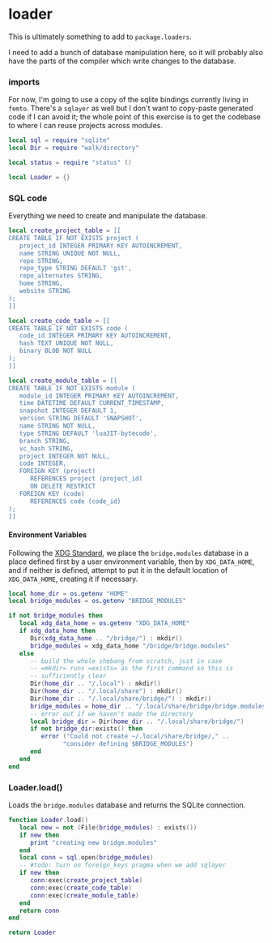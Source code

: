 # loader

This is ultimately something to add to ``package.loaders``.


I need to add a bunch of database manipulation here, so it will probably also
have the parts of the compiler which write changes to the database.


### imports

For now, I'm going to use a copy of the sqlite bindings currently living in
``femto``.  There's a ``sqlayer`` as well but I don't want to copy-paste generated
code if I can avoid it; the whole point of this exercise is to get the
codebase to where I can reuse projects across modules.

```lua
local sql = require "sqlite"
local Dir = require "walk/directory"

local status = require "status" ()
```
```lua
local Loader = {}
```
### SQL code

Everything we need to create and manipulate the database.

```lua
local create_project_table = [[
CREATE TABLE IF NOT EXISTS project (
   project_id INTEGER PRIMARY KEY AUTOINCREMENT,
   name STRING UNIQUE NOT NULL,
   repo STRING,
   repo_type STRING DEFAULT 'git',
   repo_alternates STRING,
   home STRING,
   website STRING
);
]]

local create_code_table = [[
CREATE TABLE IF NOT EXISTS code (
   code_id INTEGER PRIMARY KEY AUTOINCREMENT,
   hash TEXT UNIQUE NOT NULL,
   binary BLOB NOT NULL
);
]]

local create_module_table = [[
CREATE TABLE IF NOT EXISTS module (
   module_id INTEGER PRIMARY KEY AUTOINCREMENT,
   time DATETIME DEFAULT CURRENT_TIMESTAMP,
   snapshot INTEGER DEFAULT 1,
   version STRING DEFAULT 'SNAPSHOT',
   name STRING NOT NULL,
   type STRING DEFAULT 'luaJIT-bytecode',
   branch STRING,
   vc_hash STRING,
   project INTEGER NOT NULL,
   code INTEGER,
   FOREIGN KEY (project)
      REFERENCES project (project_id)
      ON DELETE RESTRICT
   FOREIGN KEY (code)
      REFERENCES code (code_id)
);
]]
```
#### Environment Variables

  Following the [XDG Standard](https://specifications.freedesktop.org/basedir-spec/basedir-spec-latest.html),
we place the ``bridge.modules`` database in a place defined first by a user
environment variable, then by ``XDG_DATA_HOME``, and if neither is defined,
attempt to put it in the default location of ``XDG_DATA_HOME``, creating it if
necessary.

```lua
local home_dir = os.getenv "HOME"
local bridge_modules = os.getenv "BRIDGE_MODULES"

if not bridge_modules then
   local xdg_data_home = os.getenv "XDG_DATA_HOME"
   if xdg_data_home then
      Dir(xdg_data_home .. "/bridge/") : mkdir()
      bridge_modules = xdg_data_home "/bridge/bridge.modules"
   else
      -- build the whole shebang from scratch, just in case
      -- =mkdir= runs =exists= as the first command so this is
      -- sufficiently clear
      Dir(home_dir .. "/.local") : mkdir()
      Dir(home_dir .. "/.local/share") : mkdir()
      Dir(home_dir .. "/.local/share/bridge/") : mkdir()
      bridge_modules = home_dir .. "/.local/share/bridge/bridge.modules"
      -- error out if we haven't made the directory
      local bridge_dir = Dir(home_dir .. "/.local/share/bridge/")
      if not bridge_dir:exists() then
         error ("Could not create ~/.local/share/bridge/," ..
               "consider defining $BRIDGE_MODULES")
      end
   end
end
```
### Loader.load()

Loads the ``bridge.modules`` database and returns the SQLite connection.

```lua
function Loader.load()
   local new = not (File(bridge_modules) : exists())
   if new then
      print "creating new bridge.modules"
   end
   local conn = sql.open(bridge_modules)
   -- #todo: turn on foreign_keys pragma when we add sqlayer
   if new then
      conn:exec(create_project_table)
      conn:exec(create_code_table)
      conn:exec(create_module_table)
   end
   return conn
end
```
```lua
return Loader
```
